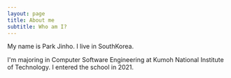 ```yaml
---
layout: page
title: About me
subtitle: Who am I?
---
```


My name is Park Jinho. I live in SouthKorea.


I'm majoring in Computer Software Engineering at Kumoh National Institute of Technology.
I entered the school in 2021.

